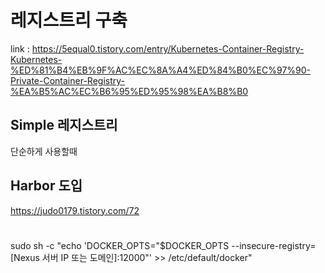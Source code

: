 # 레지스트리 구축



link : https://5equal0.tistory.com/entry/Kubernetes-Container-Registry-Kubernetes-%ED%81%B4%EB%9F%AC%EC%8A%A4%ED%84%B0%EC%97%90-Private-Container-Registry-%EA%B5%AC%EC%B6%95%ED%95%98%EA%B8%B0


## Simple 레지스트리
단순하게 사용할때


## Harbor 도입

https://judo0179.tistory.com/72


#

sudo sh -c "echo 'DOCKER_OPTS=\"\$DOCKER_OPTS --insecure-registry=[Nexus 서버 IP 또는 도메인]:12000\"' >> /etc/default/docker"
